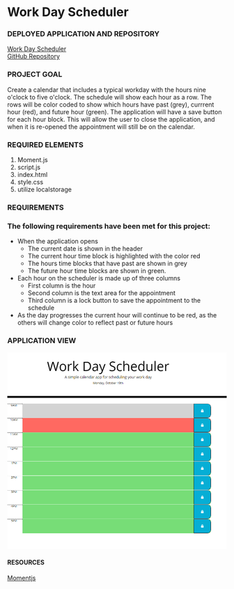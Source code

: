 # **Work Day Scheduler**

### DEPLOYED APPLICATION AND REPOSITORY

[Work Day Scheduler](https://eaborden.github.io/workdaysched/) \
[GitHub Repository](https://github.com/eaborden/workdaysched)



### PROJECT GOAL

Create a calendar that includes a typical workday with the hours nine o'clock to five o'clock.  The schedule will show each hour as a row.  The rows will be color coded to show which hours have past (grey), currrent hour (red), and future hour (green).  The application will have a save button for each hour block.  This will allow the user to close the application, and when it is re-opened the appointment will still be on the calendar.

### REQUIRED ELEMENTS

1. Moment.js
2. script.js
3. index.html
4. style.css
5. utilize localstorage

### REQUIREMENTS

### The following requirements have been met for this project:
* When the application opens
    - The current date is shown in the header
    - The current hour time block is highlighted     with the color red
    - The hours time blocks that have past are shown in grey
    - The future hour time blocks are shown in green.
* Each hour on the scheduler is made up of three columns
    - First column is the hour
    - Second column is the text area for the appointment
    - Third column is a lock button to save the appointment to the schedule
*   As the day progresses the current hour will continue to be red, as the others will change color to reflect past or future hours

### APPLICATION VIEW

![Work Day Scheduler](/asset/Application.png)

#### RESOURCES

[Momentjs](https://momentjs.com/)